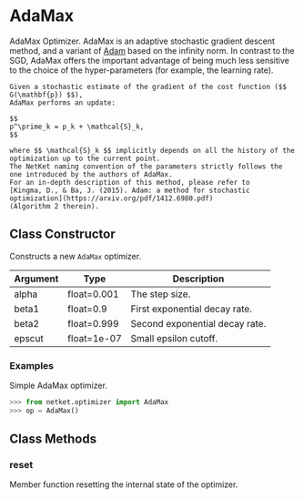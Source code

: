 # AdaMax
AdaMax Optimizer.
    AdaMax is an adaptive stochastic gradient descent method,
    and a variant of [Adam](https://arxiv.org/pdf/1412.6980.pdf) based on the infinity norm.
    In contrast to the SGD, AdaMax offers the important advantage of being much
    less sensitive to the choice of the hyper-parameters (for example, the learning rate).

    Given a stochastic estimate of the gradient of the cost function ($$ G(\mathbf{p}) $$),
    AdaMax performs an update:

    $$
    p^\prime_k = p_k + \mathcal{S}_k,
    $$

    where $$ \mathcal{S}_k $$ implicitly depends on all the history of the optimization up to the current point.
    The NetKet naming convention of the parameters strictly follows the one introduced by the authors of AdaMax.
    For an in-depth description of this method, please refer to
    [Kingma, D., & Ba, J. (2015). Adam: a method for stochastic optimization](https://arxiv.org/pdf/1412.6980.pdf)
    (Algorithm 2 therein).

## Class Constructor
Constructs a new ``AdaMax`` optimizer.

|Argument|   Type    |         Description          |
|--------|-----------|------------------------------|
|alpha   |float=0.001|The step size.                |
|beta1   |float=0.9  |First exponential decay rate. |
|beta2   |float=0.999|Second exponential decay rate.|
|epscut  |float=1e-07|Small epsilon cutoff.         |

### Examples
Simple AdaMax optimizer.

```python
>>> from netket.optimizer import AdaMax
>>> op = AdaMax()

```



## Class Methods 
### reset
Member function resetting the internal state of the optimizer.


